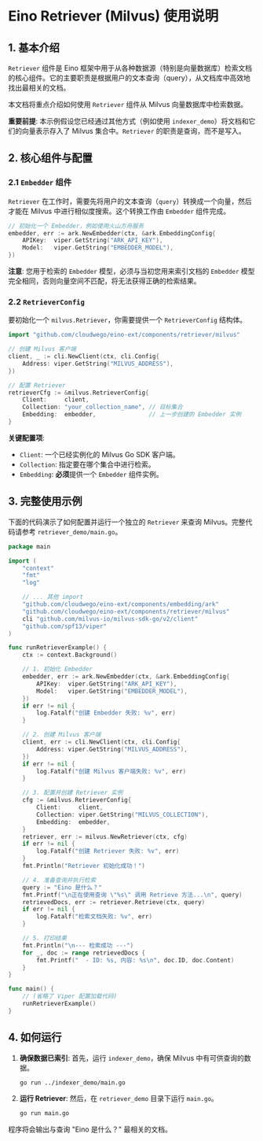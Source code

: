 # Eino Retriever (Milvus) 使用说明

## 1. 基本介绍

`Retriever` 组件是 Eino 框架中用于从各种数据源（特别是向量数据库）检索文档的核心组件。它的主要职责是根据用户的文本查询（query），从文档库中高效地找出最相关的文档。

本文档将重点介绍如何使用 `Retriever` 组件从 Milvus 向量数据库中检索数据。

**重要前提**: 本示例假设您已经通过其他方式（例如使用 `indexer_demo`）将文档和它们的向量表示存入了 Milvus 集合中。`Retriever` 的职责是查询，而不是写入。

## 2. 核心组件与配置

### 2.1 `Embedder` 组件

`Retriever` 在工作时，需要先将用户的文本查询（`query`）转换成一个向量，然后才能在 Milvus 中进行相似度搜索。这个转换工作由 `Embedder` 组件完成。

```go
// 初始化一个 Embedder，例如使用火山方舟服务
embedder, err := ark.NewEmbedder(ctx, &ark.EmbeddingConfig{
    APIKey:  viper.GetString("ARK_API_KEY"),
    Model:   viper.GetString("EMBEDDER_MODEL"),
})
```
**注意**: 您用于检索的 `Embedder` 模型，必须与当初您用来索引文档的 `Embedder` 模型完全相同，否则向量空间不匹配，将无法获得正确的检索结果。

### 2.2 `RetrieverConfig`

要初始化一个 `milvus.Retriever`，你需要提供一个 `RetrieverConfig` 结构体。

```go
import "github.com/cloudwego/eino-ext/components/retriever/milvus"

// 创建 Milvus 客户端
client, _ := cli.NewClient(ctx, cli.Config{
    Address: viper.GetString("MILVUS_ADDRESS"),
})

// 配置 Retriever
retrieverCfg := &milvus.RetrieverConfig{
    Client:     client,
    Collection: "your_collection_name", // 目标集合
    Embedding:  embedder,               // 上一步创建的 Embedder 实例
}
```

**关键配置项**:

-   `Client`: 一个已经实例化的 Milvus Go SDK 客户端。
-   `Collection`: 指定要在哪个集合中进行检索。
-   `Embedding`: **必须**提供一个 `Embedder` 组件实例。

## 3. 完整使用示例

下面的代码演示了如何配置并运行一个独立的 `Retriever` 来查询 Milvus。完整代码请参考 `retriever_demo/main.go`。

```go
package main

import (
	"context"
	"fmt"
	"log"

	// ... 其他 import
	"github.com/cloudwego/eino-ext/components/embedding/ark"
	"github.com/cloudwego/eino-ext/components/retriever/milvus"
	cli "github.com/milvus-io/milvus-sdk-go/v2/client"
	"github.com/spf13/viper"
)

func runRetrieverExample() {
	ctx := context.Background()

	// 1. 初始化 Embedder
	embedder, err := ark.NewEmbedder(ctx, &ark.EmbeddingConfig{
		APIKey:  viper.GetString("ARK_API_KEY"),
		Model:   viper.GetString("EMBEDDER_MODEL"),
	})
	if err != nil {
		log.Fatalf("创建 Embedder 失败: %v", err)
	}

	// 2. 创建 Milvus 客户端
	client, err := cli.NewClient(ctx, cli.Config{
		Address: viper.GetString("MILVUS_ADDRESS"),
	})
	if err != nil {
		log.Fatalf("创建 Milvus 客户端失败: %v", err)
	}

	// 3. 配置并创建 Retriever 实例
	cfg := &milvus.RetrieverConfig{
		Client:     client,
		Collection: viper.GetString("MILVUS_COLLECTION"),
		Embedding:  embedder,
	}
	retriever, err := milvus.NewRetriever(ctx, cfg)
	if err != nil {
		log.Fatalf("创建 Retriever 失败: %v", err)
	}
	fmt.Println("Retriever 初始化成功！")

	// 4. 准备查询并执行检索
	query := "Eino 是什么？"
	fmt.Printf("\n正在使用查询 \"%s\" 调用 Retrieve 方法...\n", query)
	retrievedDocs, err := retriever.Retrieve(ctx, query)
	if err != nil {
		log.Fatalf("检索文档失败: %v", err)
	}

	// 5. 打印结果
	fmt.Println("\n--- 检索成功 ---")
	for _, doc := range retrievedDocs {
		fmt.Printf("  - ID: %s, 内容: %s\n", doc.ID, doc.Content)
	}
}

func main() {
    // (省略了 Viper 配置加载代码)
	runRetrieverExample()
}
```

## 4. 如何运行

1.  **确保数据已索引**: 首先，运行 `indexer_demo`，确保 Milvus 中有可供查询的数据。
    ```bash
    go run ../indexer_demo/main.go
    ```
2.  **运行 Retriever**: 然后，在 `retriever_demo` 目录下运行 `main.go`。
    ```bash
    go run main.go
    ```

程序将会输出与查询 "Eino 是什么？" 最相关的文档。